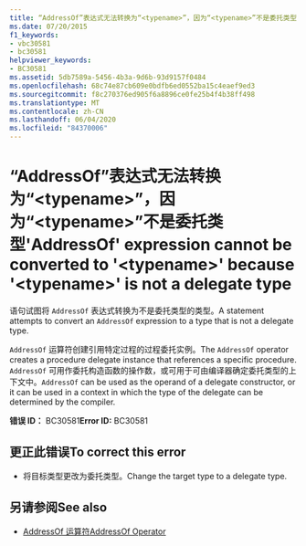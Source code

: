 ```yaml
---
title: “AddressOf”表达式无法转换为“<typename>”，因为“<typename>”不是委托类型
ms.date: 07/20/2015
f1_keywords:
- vbc30581
- bc30581
helpviewer_keywords:
- BC30581
ms.assetid: 5db7589a-5456-4b3a-9d6b-93d9157f0484
ms.openlocfilehash: 68c74e87cb609e0bdfb6ed0552ba15c4eaef9ed3
ms.sourcegitcommit: f8c270376ed905f6a8896ce0fe25b4f4b38ff498
ms.translationtype: MT
ms.contentlocale: zh-CN
ms.lasthandoff: 06/04/2020
ms.locfileid: "84370006"
---
```

# <a name="addressof-expression-cannot-be-converted-to-typename-because-typename-is-not-a-delegate-type"></a><span data-ttu-id="80731-102">“AddressOf”表达式无法转换为“\<typename>”，因为“\<typename>”不是委托类型</span><span class="sxs-lookup"><span data-stu-id="80731-102">'AddressOf' expression cannot be converted to '\<typename>' because '\<typename>' is not a delegate type</span></span>
<span data-ttu-id="80731-103">语句试图将 `AddressOf` 表达式转换为不是委托类型的类型。</span><span class="sxs-lookup"><span data-stu-id="80731-103">A statement attempts to convert an `AddressOf` expression to a type that is not a delegate type.</span></span>  
  
 <span data-ttu-id="80731-104">`AddressOf` 运算符创建引用特定过程的过程委托实例。</span><span class="sxs-lookup"><span data-stu-id="80731-104">The `AddressOf` operator creates a procedure delegate instance that references a specific procedure.</span></span> <span data-ttu-id="80731-105">`AddressOf` 可用作委托构造函数的操作数，或可用于可由编译器确定委托类型的上下文中。</span><span class="sxs-lookup"><span data-stu-id="80731-105">`AddressOf` can be used as the operand of a delegate constructor, or it can be used in a context in which the type of the delegate can be determined by the compiler.</span></span>  
  
 <span data-ttu-id="80731-106">**错误 ID：** BC30581</span><span class="sxs-lookup"><span data-stu-id="80731-106">**Error ID:** BC30581</span></span>  
  
## <a name="to-correct-this-error"></a><span data-ttu-id="80731-107">更正此错误</span><span class="sxs-lookup"><span data-stu-id="80731-107">To correct this error</span></span>  
  
- <span data-ttu-id="80731-108">将目标类型更改为委托类型。</span><span class="sxs-lookup"><span data-stu-id="80731-108">Change the target type to a delegate type.</span></span>  
  
## <a name="see-also"></a><span data-ttu-id="80731-109">另请参阅</span><span class="sxs-lookup"><span data-stu-id="80731-109">See also</span></span>

- [<span data-ttu-id="80731-110">AddressOf 运算符</span><span class="sxs-lookup"><span data-stu-id="80731-110">AddressOf Operator</span></span>](../language-reference/operators/addressof-operator.md)
